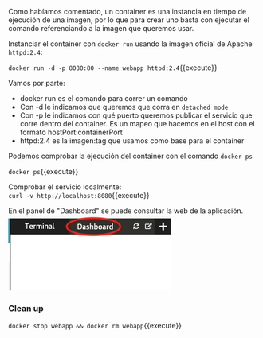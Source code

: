 Como habíamos comentado, un container es una instancia en tiempo de ejecución de una imagen, por lo que para crear uno basta con ejecutar el comando referenciando a la imagen que queremos usar.  

Instanciar el container con `docker run`  usando la imagen oficial de Apache `httpd:2.4`:  

`docker run -d -p 8080:80 --name webapp httpd:2.4`{{execute}}

Vamos por parte:

* docker run es el comando para correr un comando
* Con -d le indicamos que queremos que corra en `detached mode`
* Con -p le indicamos con qué puerto queremos publicar el servicio que corre dentro del container. Es un mapeo que hacemos en el host con el formato hostPort:containerPort
* httpd:2.4 es la imagen:tag que usamos como base para el container

Podemos comprobar la ejecución del container con el comando `docker ps`  

`docker ps`{{execute}}

Comprobar el servicio localmente:  
`curl -v http://localhost:8080`{{execute}}  

En el panel de "Dashboard" se puede consultar la web de la aplicación.  
![dashboard](./assets/dashboard.png)  

### Clean up

`docker stop webapp && docker rm webapp`{{execute}}
